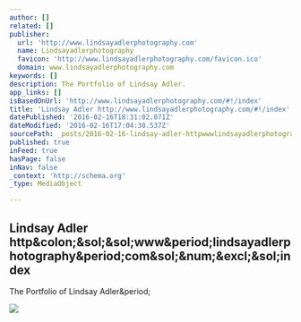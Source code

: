 ```yaml
---
author: []
related: []
publisher:
  url: 'http://www.lindsayadlerphotography.com'
  name: Lindsayadlerphotography
  favicon: 'http://www.lindsayadlerphotography.com/favicon.ico'
  domain: www.lindsayadlerphotography.com
keywords: []
description: The Portfolio of Lindsay Adler.
app_links: []
isBasedOnUrl: 'http://www.lindsayadlerphotography.com/#!/index'
title: 'Lindsay Adler http://www.lindsayadlerphotography.com/#!/index'
datePublished: '2016-02-16T18:31:02.071Z'
dateModified: '2016-02-16T17:04:30.537Z'
sourcePath: _posts/2016-02-16-lindsay-adler-httpwwwlindsayadlerphotographycominde.md
published: true
inFeed: true
hasPage: false
inNav: false
_context: 'http://schema.org'
_type: MediaObject

---
```

<article style=""><h1>Lindsay Adler http&amp;colon;&amp;sol;&amp;sol;www&amp;period;lindsayadlerphotography&amp;period;com&amp;sol;&amp;num;&amp;excl;&amp;sol;index</h1><p>The Portfolio of Lindsay Adler&amp;period;</p><img src="http://cdn.c.photoshelter.com/img-get2/I0000H1OLbROHdy0/sec=wdtsdtoeflwems1440ed20160219sSb8m4yttZXLlJy/fit=1024x1024/fill=600x600" /></article>